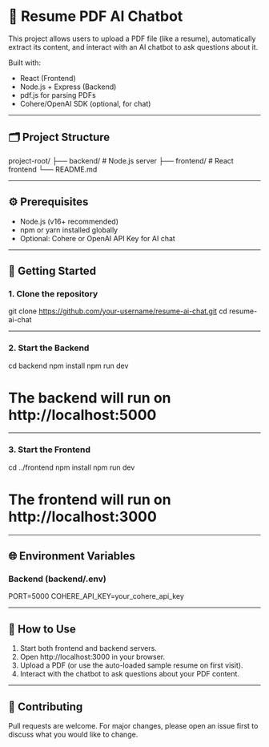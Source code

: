 # 📄 Resume PDF AI Chatbot

This project allows users to upload a PDF file (like a resume), automatically extract its content, and interact with an AI chatbot to ask questions about it.

Built with:
- React (Frontend)
- Node.js + Express (Backend)
- pdf.js for parsing PDFs
- Cohere/OpenAI SDK (optional, for chat)

---

## 🗂️ Project Structure

project-root/
├── backend/        # Node.js server
├── frontend/       # React frontend
└── README.md

---

## ⚙️ Prerequisites

- Node.js (v16+ recommended)
- npm or yarn installed globally
- Optional: Cohere or OpenAI API Key for AI chat

---

## 🚀 Getting Started

### 1. Clone the repository

git clone https://github.com/your-username/resume-ai-chat.git
cd resume-ai-chat

---

### 2. Start the Backend

cd backend
npm install
npm run dev

# The backend will run on http://localhost:5000

---

### 3. Start the Frontend

cd ../frontend
npm install
npm run dev

# The frontend will run on http://localhost:3000

---

## 🌐 Environment Variables

### Backend (backend/.env)

PORT=5000
COHERE_API_KEY=your_cohere_api_key

---

## 🧪 How to Use

1. Start both frontend and backend servers.
2. Open http://localhost:3000 in your browser.
3. Upload a PDF (or use the auto-loaded sample resume on first visit).
4. Interact with the chatbot to ask questions about your PDF content.

---

## 🤝 Contributing

Pull requests are welcome. For major changes, please open an issue first to discuss what you would like to change.